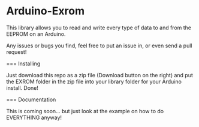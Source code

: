 Arduino-Exrom
=============

This library allows you to read and write every type of data to and from the EEPROM on an Arduino.

Any issues or bugs you find, feel free to put an issue in, or even send a pull request!

=== Installing

Just download this repo as a zip file (Download button on the right) and put the EXROM folder in the zip file into your library folder for your Arduino install. Done!

=== Documentation

This is coming soon... but just look at the example on how to do EVERYTHING anyway!
